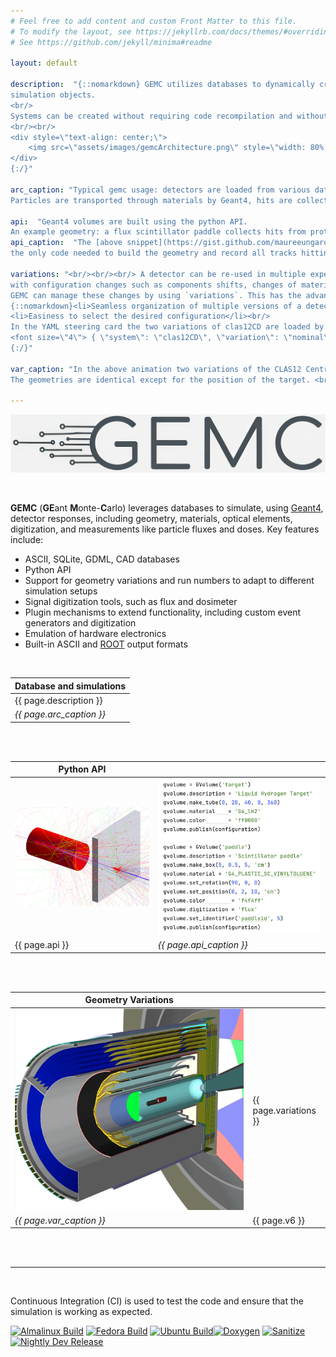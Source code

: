 ```yaml
---
# Feel free to add content and custom Front Matter to this file.
# To modify the layout, see https://jekyllrb.com/docs/themes/#overriding-theme-defaults
# See https://github.com/jekyll/minima#readme

layout: default

description:  "{::nomarkdown} GEMC utilizes databases to dynamically create Geant4 
simulation objects. 
<br/>
Systems can be created without requiring code recompilation and without C++ or Geant4 knowledge,
<br/><br/>
<div style=\"text-align: center;\">
    <img src=\"assets/images/gemcArchitecture.png\" style=\"width: 80%;\" />
</div>
{:/}"

arc_caption: "Typical gemc usage: detectors are loaded from various databases sources.
Particles are transported through materials by Geant4, hits are collected and digitized, and output(s) are created."

api:  "Geant4 volumes are built using the python API.
An example geometry: a flux scintillator paddle collects hits from protons impinging on a liquid hydrogen target"
api_caption:  "The [above snippet](https://gist.github.com/maureeungaro/8e8616b388d65df0c8168a6b205f0c43) is 
the only code needed to build the geometry and record all tracks hitting the paddle."

variations: "<br/><br/><br/> A detector can be re-used in multiple experiments, 
with configuration changes such as components shifts, changes of materials, addition or removal of certain volumes.<br/><br/>
GEMC can manage these changes by using `variations`. This has the advantages:<br/>
{::nomarkdown}<li>Seamless organization of multiple versions of a detector</li>
<li>Easiness to select the desired configuration</li><br/>
In the YAML steering card the two variations of clas12CD are loaded by specifying the variation name: <br/><br/> 
<font size=\"4\"> { \"system\": \"clas12CD\", \"variation\": \"nominal\" } <br/>  { \"system\": \"clas12CD\", \"variation\": \"targetShift\" }</font>
{:/}"

var_caption: "In the above animation two variations of the CLAS12 Central Detector (*clas12CD*) are shown. 
The geometries are identical except for the position of the target. <br/>"

---
```


![gemcLogo]

<br/>

**GEMC** (**GE**ant **M**onte-**C**arlo) leverages databases to simulate,
using [Geant4](https://geant4.web.cern.ch), detector responses, including geometry, materials, optical elements, 
digitization, and measurements like particle fluxes and doses.
Key features include:<br/>

- ASCII, SQLite, GDML, CAD databases
- Python API
- Support for geometry variations and run numbers to adapt to different simulation setups
- Signal digitization tools, such as flux and dosimeter
- Plugin mechanisms to extend functionality, including custom event generators and digitization
- Emulation of hardware electronics
- Built-in ASCII and [ROOT](https://root.cern) output formats

<br/>

| Database and simulations |             
|--------------------------|
| {{ page.description }}   |
| *{{ page.arc_caption }}* |

<br/><br/>

| Python API        |                          |
|-------------------|--------------------------|
| ![gemcExamplePic] | ![gemcCodeExample]       |
| {{ page.api }}    | *{{ page.api_caption }}* |

<br/><br/>

| Geometry Variations      |                       |
|--------------------------|-----------------------|
| ![clas12v]               | {{ page.variations }} |
| *{{ page.var_caption }}* | {{ page.v6 }}         |

<br/><br/>


---

<br/>

Continuous Integration (CI) is used to test the code and ensure that the simulation is working as expected.

[![Almalinux Build](https://github.com/gemc/src/actions/workflows/build_gemc_almalinux.yml/badge.svg)](https://github.com/gemc/src/actions/workflows/build_gemc_almalinux.yml)
[![Fedora Build](https://github.com/gemc/src/actions/workflows/build_gemc_fedora.yml/badge.svg)](https://github.com/gemc/src/actions/workflows/build_gemc_fedora.yml)
[![Ubuntu Build](https://github.com/gemc/src/actions/workflows/build_gemc_ubuntu.yml/badge.svg)](https://github.com/gemc/src/actions/workflows/build_gemc_ubuntu.yml)[![Doxygen](https://github.com/gemc/src/actions/workflows/doxygen.yaml/badge.svg)](https://github.com/gemc/src/actions/workflows/doxygen.yaml)
[![Sanitize](https://github.com/gemc/src/actions/workflows/sanitize.yaml/badge.svg)](https://github.com/gemc/src/actions/workflows/sanitize.yaml)
[![Nightly Dev Release](https://github.com/gemc/src/actions/workflows/dev_release.yml/badge.svg)](https://github.com/gemc/src/actions/workflows/dev_release.yml)


[gemcCodeExample]: assets/images/pythonAPI.png

[gemcExamplePic]: assets/images/pythonAPIGeo.png

[clas12v]: assets/images/clas12v.gif

[gemcLogo]: assets/images/gemcLogo.png